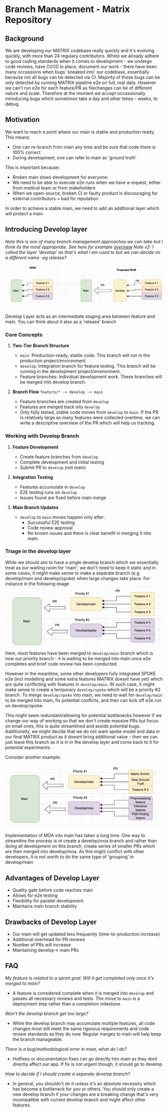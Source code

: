# Branch Management - Matrix Repository

## Background 
We are developing our MATRIX codebase really quickly and it's evolving quickly, with more than 24 regulary contributors. Whilst we already adhere to good coding standards when it comes to development - we undergo code reviews, have CI/CD in place, document our work - there have been many occassions when bugs 'sneaked into' our codebase, essentially because not all bugs can be detected via CI. Majority of those bugs can be only detected by running MATRIX pipeline e2e on full, real data. However we can't run e2e for each feature/PR as filechanges can be of different nature and scale. Therefore at the moment we accept occassionally introducing bugs which sometimes take a day and other times - weeks, to debug.

## Motivation

We want to reach a point where our main is stable and production ready. This means:
* One can re-branch from main any time and be sure that code there is 100% correct
* During development, one can refer to main as 'ground truth'


This is important because:
* Broken main slows development for everyone:
* We need to be able to execute e2e runs when we have a request, either from medical team or from stakeholders
* When we open-source, broken CI or faulty product is discouraging for external contributors + bad for reputation 

In order to achieve a stable main, we need to add an additional layer which will protect a main 

## Introducing Develop layer
_Note this is one of many branch management approaches we can take but I think its the most appropriate. See here for example [overivew](https://medium.com/@sreekanth.thummala/choosing-the-right-git-branching-strategy-a-comparative-analysis-f5e635443423)_
_Note v2: I called the layer 'develop' as that's what I am used to but we can decide on a different name -eg release?_

![alt text](assets/comparison.png)

Develop Layer acts as an intermediate staging area between feature and main. You can think about it also as a 'release' branch 


### Core Concepts

1. **Two-Tier Branch Structure**
   - `main`: Production-ready, stable code. This branch will run in the production project/environment.
   - `develop`: Integration branch for feature testing. This branch will be running in the development project/environment.
   - Feature branches: Individual development work. These branches will be merged into develop branch.

2. **Branch Flow**   ```
   feature/* -> develop -> main   ```
   - Feature branches are created from `develop`
   - Features are merged back into `develop`
   - Only fully tested, stable code moves from `develop` to `main`. If the PR is relatively large as many features were collected overtime, we can write a descriptive overview of the PR which will help us tracking.

### Working with Develop Branch

1. **Feature Development**
   - Create feature branches from `develop`
   - Complete development and initial testing
   - Submit PR to `develop` (not main)

2. **Integration Testing**
   - Features accumulate in `develop`
   - E2E testing runs on `develop`
   - Issues found are fixed before main merge

3. **Main Branch Updates**
   - `develop` to `main` moves happen only after:
     - Successful E2E testing
     - Code review approval
     - No known issues and there is clear benefit in merging it into main.

### Triage in the develop layer

While we should aim to have a single develop branch which we essentially treat as our waiting room for 'main', we don't need to keep it static and in some cases, it might make sense to make a separate branch (e.g. develop/main and develop/spoke) when large changes take place. For instance in the following image
![Triage in develop](assets/spoke-triage-branch.png)
Here, most features have been merged to `develop/main` branch which is now our priority branch - it is waiting to be merged into main once e2e completes and brief code review has been conducted. 

However in the meantime, some other developers fully integrated SPOKE e2e (incl modelling and some extra features MATRIX doesnt have yet) which are quite conflicting with features in `develop/main`. IN such case, it might make sense to create a temporary `develop/spoke` which will be a priority #2 branch. To merge `develop/spoke` into main, we need to wait for `develop/main` to be merged into main, fix potential conflicts, and then can kick off e2e run on develop/spoke. 

This might seem redundant/allowing for potential bottlenecks however if we change our way of working so that we don't create massive PRs but focus on small ones, this is quite streamlined and avoids potential bugs. Additionally, we might decide that we do not want spoke model and data in our final MATRIX product as it doesnt bring additional value - then we can just leave this branch as it is in in the develop layer and come back to it for potential experiments. 

Consider another example:

![alt text](assets/moa-triage-branch.png)

Implementation of MOA into main has taken a long time. One way to streamline the process is ot create a develop/moa branch and rather than doing all development on this branch, create series of smaller PRs which are then merged into develop/moa. As this might conflict with other developers, it is not worth to do the same type of 'grouping' in develop/main

## Advantages of Develop Layer
* Quality gate before code reaches main
* Allows for e2e testing
* Flexibility for parallel development 
* Maintains main branch stability

## Drawbacks of Develop Layer
* Our main will get updated less frequently (time-to-production increase)
* Additional overhead for PR reviews 
* Number of PRs will increase 
* Maintaining develop-> main PRs 

## FAQ 

_My feature is related to a sprint goal. Will it get completed only once it's merged to main?_
* A feature is considered complete when it is merged into `develop` and passes all necessary reviews and tests. The move to `main` is a deployment step rather than a completion milestone.

_Won't the develop branch get too large?_
* While the develop branch may accumulate multiple features, all code changes must still meet the same rigorous requirements and code review standards as they do now. Regular merges to main will help keep the branch manageable.

_There is a bug/methodological error in main, what do I do?_
* Hotfixes or documentation fixes can go directly into main as they dont directly affect our app. If fix is not urgent though, it should go to develop

_How to decide if I should create a separate develop branch?_
* In general, you shouldn't do it unless it's an absolute necessity which has become a bottleneck for you or others. You should only create a new develop branch if your changes are a breaking change that's very incompatible with current develop branch and might affect other features. 
